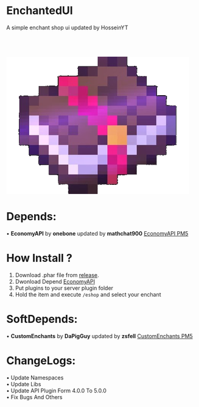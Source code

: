 # EnchantedUI
A simple enchant shop ui updated by HosseinYT</br>
</br></br></br></br>
![Screenshot of a comment on a GitHub issue showing an image, added in the Markdown, of an Octocat smiling and raising a tentacle.](logo.png)

# Depends:
• **EconomyAPI** by **onebone** updated by **mathchat900** [EconomyAPI PM5](https://github.com/mathchat900/EconomyAPI-PM5)

# How Install ?
1. Download .phar file from [release](https://github.com/HosseinYT-PM/EnchantedUI/releases).
2. Dwonload Depend [EconomyAPI](https://github.com/mathchat900/EconomyAPI-PM5)
3. Put plugins to your server plugin folder
4. Hold the item and execute `/eshop` and select your enchant

# SoftDepends:
• **CustomEnchants** by **DaPigGuy** updated by **zsfell** [CustomEnchants PM5](https://github.com/zsfell/PiggyCustomEnchants-PM5)

# ChangeLogs:
• Update Namespaces</br>
• Update Libs</br>
• Update API Plugin Form 4.0.0 To 5.0.0</br>
• Fix Bugs And Others</br>
